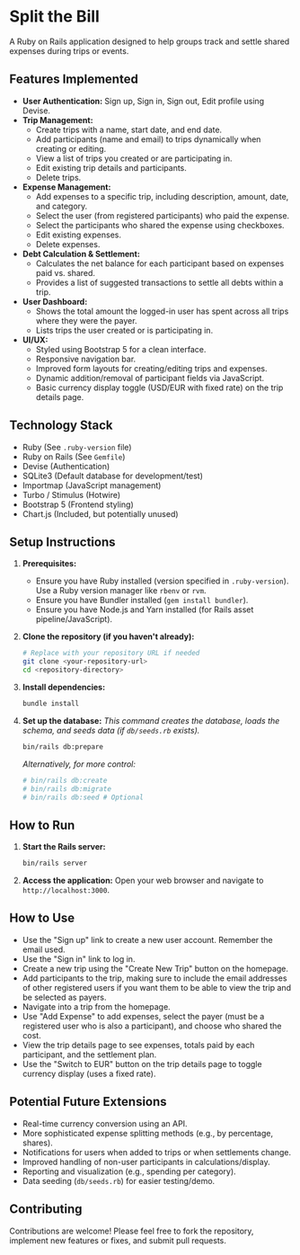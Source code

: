 # Split the Bill

A Ruby on Rails application designed to help groups track and settle shared expenses during trips or events.

## Features Implemented

*   **User Authentication:** Sign up, Sign in, Sign out, Edit profile using Devise.
*   **Trip Management:**
    *   Create trips with a name, start date, and end date.
    *   Add participants (name and email) to trips dynamically when creating or editing.
    *   View a list of trips you created or are participating in.
    *   Edit existing trip details and participants.
    *   Delete trips.
*   **Expense Management:**
    *   Add expenses to a specific trip, including description, amount, date, and category.
    *   Select the user (from registered participants) who paid the expense.
    *   Select the participants who shared the expense using checkboxes.
    *   Edit existing expenses.
    *   Delete expenses.
*   **Debt Calculation & Settlement:**
    *   Calculates the net balance for each participant based on expenses paid vs. shared.
    *   Provides a list of suggested transactions to settle all debts within a trip.
*   **User Dashboard:**
    *   Shows the total amount the logged-in user has spent across all trips where they were the payer.
    *   Lists trips the user created or is participating in.
*   **UI/UX:**
    *   Styled using Bootstrap 5 for a clean interface.
    *   Responsive navigation bar.
    *   Improved form layouts for creating/editing trips and expenses.
    *   Dynamic addition/removal of participant fields via JavaScript.
    *   Basic currency display toggle (USD/EUR with fixed rate) on the trip details page.

## Technology Stack

*   Ruby (See `.ruby-version` file)
*   Ruby on Rails (See `Gemfile`)
*   Devise (Authentication)
*   SQLite3 (Default database for development/test)
*   Importmap (JavaScript management)
*   Turbo / Stimulus (Hotwire)
*   Bootstrap 5 (Frontend styling)
*   Chart.js (Included, but potentially unused)

## Setup Instructions

1.  **Prerequisites:**
    *   Ensure you have Ruby installed (version specified in `.ruby-version`). Use a Ruby version manager like `rbenv` or `rvm`.
    *   Ensure you have Bundler installed (`gem install bundler`).
    *   Ensure you have Node.js and Yarn installed (for Rails asset pipeline/JavaScript).

2.  **Clone the repository (if you haven't already):**
    ```bash
    # Replace with your repository URL if needed
    git clone <your-repository-url>
    cd <repository-directory>
    ```

3.  **Install dependencies:**
    ```bash
    bundle install
    ```

4.  **Set up the database:**
    *This command creates the database, loads the schema, and seeds data (if `db/seeds.rb` exists).*
    ```bash
    bin/rails db:prepare
    ```
    *Alternatively, for more control:*
    ```bash
    # bin/rails db:create
    # bin/rails db:migrate
    # bin/rails db:seed # Optional
    ```

## How to Run

1.  **Start the Rails server:**
    ```bash
    bin/rails server
    ```
2.  **Access the application:**
    Open your web browser and navigate to `http://localhost:3000`.

## How to Use

*   Use the "Sign up" link to create a new user account. Remember the email used.
*   Use the "Sign in" link to log in.
*   Create a new trip using the "Create New Trip" button on the homepage.
*   Add participants to the trip, making sure to include the email addresses of other registered users if you want them to be able to view the trip and be selected as payers.
*   Navigate into a trip from the homepage.
*   Use "Add Expense" to add expenses, select the payer (must be a registered user who is also a participant), and choose who shared the cost.
*   View the trip details page to see expenses, totals paid by each participant, and the settlement plan.
*   Use the "Switch to EUR" button on the trip details page to toggle currency display (uses a fixed rate).

## Potential Future Extensions

*   Real-time currency conversion using an API.
*   More sophisticated expense splitting methods (e.g., by percentage, shares).
*   Notifications for users when added to trips or when settlements change.
*   Improved handling of non-user participants in calculations/display.
*   Reporting and visualization (e.g., spending per category).
*   Data seeding (`db/seeds.rb`) for easier testing/demo.

## Contributing

Contributions are welcome! Please feel free to fork the repository, implement new features or fixes, and submit pull requests.
